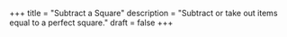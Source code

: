 +++
title = "Subtract a Square"
description = "Subtract or take out items equal to a perfect square."
draft = false
+++